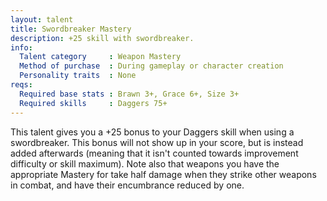 ```yaml
---
layout: talent
title: Swordbreaker Mastery
description: +25 skill with swordbreaker.
info:
  Talent category     : Weapon Mastery
  Method of purchase  : During gameplay or character creation
  Personality traits  : None
reqs:
  Required base stats : Brawn 3+, Grace 6+, Size 3+
  Required skills     : Daggers 75+
---
```


This talent gives you a +25 bonus to your Daggers skill when using a
swordbreaker.  This bonus will not show up in your score, but is instead
added afterwards (meaning that it isn't counted towards improvement
difficulty or skill maximum).  Note also that weapons you have the appropriate
Mastery for take half damage when they strike other weapons in combat, and
have their encumbrance reduced by one.
